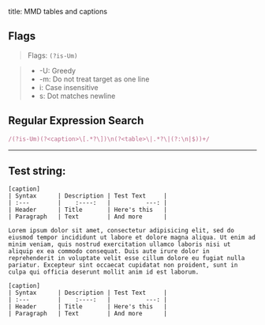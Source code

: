 title: MMD tables and captions

## Flags

> Flags: `(?is-Um)`

> * -U: Greedy
> * -m: Do not treat target as one line
> * i: Case insensitive
> * s: Dot matches newline

## Regular Expression Search

```ruby
/(?is-Um)(?<caption>\[.*?\])\n(?<table>\|.*?\|(?:\n|$))+/
```

---

## Test string:

```text
[caption]
| Syntax      | Description | Test Text     |
| :---        |    :----:   |          ---: |
| Header      | Title       | Here's this   |
| Paragraph   | Text        | And more      |

Lorem ipsum dolor sit amet, consectetur adipisicing elit, sed do eiusmod tempor incididunt ut labore et dolore magna aliqua. Ut enim ad minim veniam, quis nostrud exercitation ullamco laboris nisi ut aliquip ex ea commodo consequat. Duis aute irure dolor in reprehenderit in voluptate velit esse cillum dolore eu fugiat nulla pariatur. Excepteur sint occaecat cupidatat non proident, sunt in culpa qui officia deserunt mollit anim id est laborum.

[caption]
| Syntax      | Description | Test Text     |
| :---        |    :----:   |          ---: |
| Header      | Title       | Here's this   |
| Paragraph   | Text        | And more      |
```


